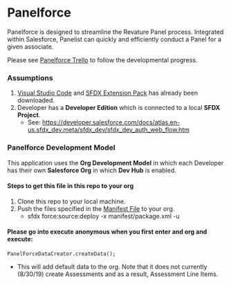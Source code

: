 # Panelforce

Panelforce is designed to streamline the Revature Panel process. Integrated within Salesforce, Panelist can quickly and efficiently conduct a Panel for a given associate.

Please see [Panelforce Trello](https://trello.com/b/ItNJXSBS/panelforce) to follow the developmental progress.

### Assumptions
1. [Visual Studio Code](https://code.visualstudio.com/) and [SFDX Extension Pack](https://marketplace.visualstudio.com/items?itemName=salesforce.salesforcedx-vscode) has already been downloaded.
2. Developer has a **Developer Edition** which is connected to a local **SFDX Project**.
    - See: https://developer.salesforce.com/docs/atlas.en-us.sfdx_dev.meta/sfdx_dev/sfdx_dev_auth_web_flow.htm


### Panelforce Development Model

This application uses the **Org Development Model** in which each Developer has their own **Salesforce Org** in which **Dev Hub** is enabled.

#### Steps to get this file in this repo to your org ####
1. Clone this repo to your local machine.
2. Push the files specified in the [Manifest File](https://github.com/revaturelabs/panelforce/blob/master/manifest/package.xml) to your org.
    - sfdx force:source:deploy -x manifest/package.xml -u <insertUsernameHere>
        
        
        
#### Please go into execute anonymous when you first enter and org and execute: ####
    PanelForceDataCreator.createData();
- This will add default data to the org. Note that it does not currently (8/30/19) create Assessments and as a result, Assessment Line Items.





